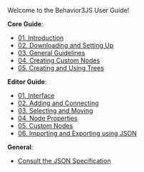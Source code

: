 Welcome to the Behavior3JS User Guide!


**Core Guide**:

-  [01. Introduction](Core%2001%20Introduction.md)
-  [02. Downloading and Setting Up](Core%2002%20Downloading%20and%20Setting%20Up.md)
-  [03. General Guidelines](Core%2003%20General%20Guidelines.md)
-  [04. Creating Custom Nodes](Core-04-Creating-Custom-Nodes.md)
-  [05. Creating and Using Trees](Core%2005%20Creating%20and%20Using%20Trees.md)


**Editor Guide**:

-  [01. Interface](Editor%2001%20Interface.md)
-  [02. Adding and Connecting](Editor%2002%20Adding%20and%20Connecting.md)
-  [03. Selecting and Moving](Editor%2003%20Selecting%20and%20Moving.md)
-  [04. Node Properties](Editor-04-Node-Properties.md)
-  [05. Custom Nodes](Editor%2005%20Custom%20Nodes.md)
-  [06. Importing and Exporting using JSON](Editor%2006%20Importing%20and%20Exporting%20using%20JSON.md)


**General**:

- [Consult the JSON Specification](JSON.md)